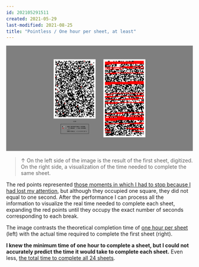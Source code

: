 ```yaml
---
id: 202105291511
created: 2021-05-29
last-modified: 2021-08-25
title: "Pointless / One hour per sheet, at least"
---
```

![](../assets/202105291511.jpg)

>↑ On the left side of the image is the result of the first sheet, digitized. On the right side, a visualization of the time needed to complete the same sheet.

The red points represented [those moments in which I had to stop because I had lost my attention](202105291521), but although they occupied one square, they did not equal to one second. After the performance I can process all the information to visualize the real time needed to complete each sheet, expanding the red points until they occupy the exact number of seconds corresponding to each break. 

The image contrasts the theoretical completion time of [one hour per sheet](202105311723) (left) with the actual time required to complete the first sheet (right). 

**I knew the minimum time of one hour to complete a sheet, but I could not accurately predict the time it would take to complete each sheet.** Even less, [the total time to complete all 24 sheets](202105291803).